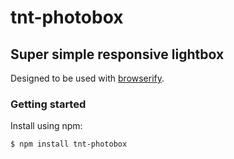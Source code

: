 # tnt-photobox
## Super simple responsive lightbox

Designed to be used with [browserify](http://www.browserify.org).

### Getting started

Install using npm:

```ssh
$ npm install tnt-photobox
```